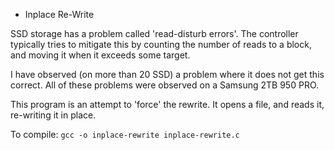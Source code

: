 * Inplace Re-Write

SSD storage has a problem called 'read-disturb errors'.
The controller typically tries to mitigate this by
counting the number of reads to a block, and moving it
when it exceeds some target.

I have observed (on more than 20 SSD) a problem where it
does not get this correct.
All of these problems were observed on a Samsung 2TB 950 PRO.

This program is an attempt to 'force' the rewrite. It opens
a file, and reads it, re-writing it in place.

To compile:
```gcc -o inplace-rewrite inplace-rewrite.c```

